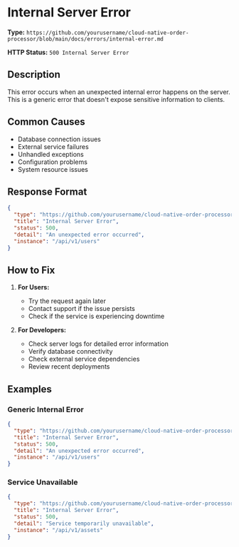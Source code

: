 # Internal Server Error

**Type:** `https://github.com/yourusername/cloud-native-order-processor/blob/main/docs/errors/internal-error.md`

**HTTP Status:** `500 Internal Server Error`

## Description

This error occurs when an unexpected internal error happens on the server. This is a generic error that doesn't expose sensitive information to clients.

## Common Causes

- Database connection issues
- External service failures
- Unhandled exceptions
- Configuration problems
- System resource issues

## Response Format

```json
{
  "type": "https://github.com/yourusername/cloud-native-order-processor/blob/main/docs/errors/internal-error.md",
  "title": "Internal Server Error",
  "status": 500,
  "detail": "An unexpected error occurred",
  "instance": "/api/v1/users"
}
```

## How to Fix

1. **For Users:**
   - Try the request again later
   - Contact support if the issue persists
   - Check if the service is experiencing downtime

2. **For Developers:**
   - Check server logs for detailed error information
   - Verify database connectivity
   - Check external service dependencies
   - Review recent deployments

## Examples

### Generic Internal Error
```json
{
  "type": "https://github.com/yourusername/cloud-native-order-processor/blob/main/docs/errors/internal-error.md",
  "title": "Internal Server Error",
  "status": 500,
  "detail": "An unexpected error occurred",
  "instance": "/api/v1/users"
}
```

### Service Unavailable
```json
{
  "type": "https://github.com/yourusername/cloud-native-order-processor/blob/main/docs/errors/internal-error.md",
  "title": "Internal Server Error",
  "status": 500,
  "detail": "Service temporarily unavailable",
  "instance": "/api/v1/assets"
}
```